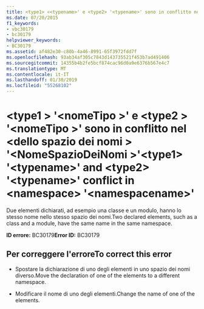 ```yaml
---
title: <type1> «<typename>' e <type2> '<typename>' sono in conflitto nel <namespace> '<namespacename>»
ms.date: 07/20/2015
f1_keywords:
- vbc30179
- bc30179
helpviewer_keywords:
- BC30179
ms.assetid: af482e30-c80b-4a46-8991-65f3972fdd7f
ms.openlocfilehash: 93ab34af305c7843d143735521f453b7ad491406
ms.sourcegitcommit: 14355b4b2fe5bcf874cac96d0a9e6376b567e4c7
ms.translationtype: MT
ms.contentlocale: it-IT
ms.lasthandoff: 01/30/2019
ms.locfileid: "55268102"
---
```

# <a name="type1-typename-and-type2-typename-conflict-in-namespace-namespacename"></a><span data-ttu-id="e862b-102">\<type1 > '\<nomeTipo >' e \<type2 > '\<nomeTipo >' sono in conflitto nel \<dello spazio dei nomi > '\<NomeSpazioDeiNomi >'</span><span class="sxs-lookup"><span data-stu-id="e862b-102">\<type1> '\<typename>' and \<type2> '\<typename>' conflict in \<namespace> '\<namespacename>'</span></span>
<span data-ttu-id="e862b-103">Due elementi dichiarati, ad esempio una classe e un modulo, hanno lo stesso nome nello stesso spazio dei nomi.</span><span class="sxs-lookup"><span data-stu-id="e862b-103">Two declared elements, such as a class and a module, have the same name in the same namespace.</span></span>  
  
 <span data-ttu-id="e862b-104">**ID errore:** BC30179</span><span class="sxs-lookup"><span data-stu-id="e862b-104">**Error ID:** BC30179</span></span>  
  
## <a name="to-correct-this-error"></a><span data-ttu-id="e862b-105">Per correggere l'errore</span><span class="sxs-lookup"><span data-stu-id="e862b-105">To correct this error</span></span>  
  
-   <span data-ttu-id="e862b-106">Spostare la dichiarazione di uno degli elementi in uno spazio dei nomi diverso.</span><span class="sxs-lookup"><span data-stu-id="e862b-106">Move the declaration of one of the elements to a different namespace.</span></span>  
  
-   <span data-ttu-id="e862b-107">Modificare il nome di uno degli elementi.</span><span class="sxs-lookup"><span data-stu-id="e862b-107">Change the name of one of the elements.</span></span>